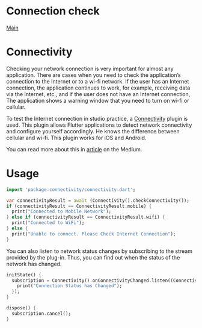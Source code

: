 # Connection check

[Main](../main.md)

# Connectivity

Checking your network connection is very important for almost any application. 
There are cases when you need to check the application’s connection to the Internet or to a wi-fi network.
If the user has an Internet connection, the application continues to work,
for example, receiving data via the Internet, etc., and if the user does not have an Internet connection,
The application shows a warning window that you need to turn on wi-fi or cellular.

To test the Internet connection in studio practice, a [Connectivity](https://pub.dev/packages/connectivity) plugin is used. 
This plugin allows Flutter applications to detect network connectivity and configure
yourself accordingly. He knows the difference between cellular and wi-fi.
This plugin works for iOS and Android.

You can read more about this in [article](https://medium.com/flutter-community/build-a-network-sensitive-ui-in-flutter-using-provider-and-connectivity-ddad140c9ff8) on the Medium.

# Usage

```dart
import 'package:connectivity/connectivity.dart';

var connectivityResult = await (Connectivity().checkConnectivity());
if (connectivityResult == ConnectivityResult.mobile) {
  print("Connected to Mobile Network");
} else if (connectivityResult == ConnectivityResult.wifi) {
  print("Connected to WiFi");
} else {
  print("Unable to connect. Please Check Internet Connection");
}
```

You can also listen to network status changes by subscribing to the stream provided by the plug-in.
Thus, you can find out when the status of the network has changed.

```dart
initState() {
  subscription = Connectivity().onConnectivityChanged.listen((ConnectivityResult result) {
    print("Connection Status has Changed");
  });
}

dispose() {
  subscription.cancel();
}
```